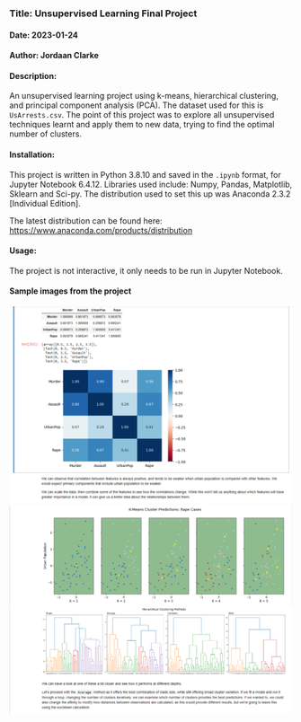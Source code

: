 ### Title: Unsupervised Learning Final Project
#### Date: 2023-01-24
#### Author: Jordaan Clarke 

#### Description:
An unsupervised learning project using k-means, hierarchical clustering, and principal component analysis (PCA). The dataset used for this is `UsArrests.csv`. The point of this project was to explore all unsupervised techniques learnt and apply them to new data, trying to find the optimal number of clusters. 

#### Installation: 
This project is written in Python 3.8.10 and saved in the `.ipynb` format, for Jupyter Notebook 6.4.12. 
Libraries used include: Numpy, Pandas, Matplotlib, Sklearn and Sci-py. The distribution used to set this up was Anaconda 2.3.2 [Individual Edition].

The latest distribution can be found here: https://www.anaconda.com/products/distribution

#### Usage: 
The project is not interactive, it only needs to be run in Jupyter Notebook.

#### Sample images from the project
![Screenshot-1](DS-T51;Screen-1.png)
![Screenshot-2](DS-T51;Screen-2.png)
![Screenshot-3](DS-T51;Screen-3.png)
